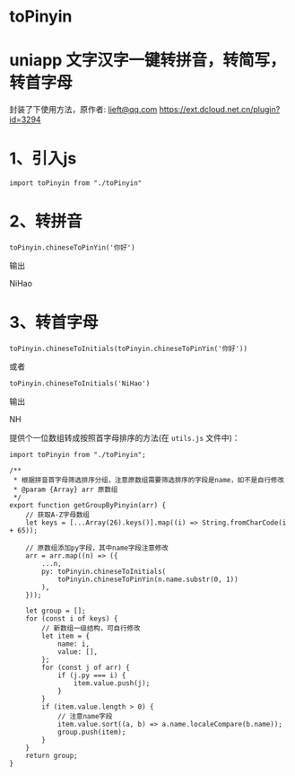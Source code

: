 # toPinyin
# uniapp 文字汉字一键转拼音，转简写，转首字母 
封装了下使用方法，原作者: lieft@qq.com https://ext.dcloud.net.cn/plugin?id=3294

# 1、引入js
```
import toPinyin from "./toPinyin"
```

# 2、转拼音
```
toPinyin.chineseToPinYin('你好')
```
输出

NiHao

# 3、转首字母
```
toPinyin.chineseToInitials(toPinyin.chineseToPinYin('你好'))
```
或者
```
toPinyin.chineseToInitials('NiHao')
```
输出

NH

提供个一位数组转成按照首字母排序的方法(在 `utils.js` 文件中)：
```
import toPinyin from "./toPinyin";

/**
 * 根据拼音首字母筛选排序分组，注意原数组需要筛选排序的字段是name，如不是自行修改
 * @param {Array} arr 原数组
 */
export function getGroupByPinyin(arr) {
    // 获取A-Z字母数组
    let keys = [...Array(26).keys()].map((i) => String.fromCharCode(i + 65));
    
    // 原数组添加py字段，其中name字段注意修改
    arr = arr.map((n) => ({
        ...n,
        py: toPinyin.chineseToInitials(
            toPinyin.chineseToPinYin(n.name.substr(0, 1))
        ),
    }));

    let group = [];
    for (const i of keys) {
        // 新数组一级结构，可自行修改
        let item = {
            name: i,
            value: [],
        };
        for (const j of arr) {
            if (j.py === i) {
                item.value.push(j);
            }
        }
        if (item.value.length > 0) {
            // 注意name字段
            item.value.sort((a, b) => a.name.localeCompare(b.name));
            group.push(item);
        }
    }
    return group;
}
```
